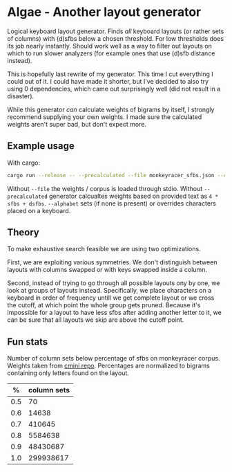 # Algae - Another layout generator

Logical keyboard layout generator. Finds *all* keyboard layouts (or rather sets
of columns) with (d)sfbs below a chosen threshold. For low thresholds does its
job nearly instantly. Should work well as a way to filter out layouts on which
to run slower analyzers (for example ones that use (d)sfb distance instead).

This is hopefully last rewrite of my generator. This time I cut everything I
could out of it. I could have made it shorter, but I've decided to also try
using 0 dependencies, which came out surprisingly well (did not result in
a disaster).

While this generator *can* calculate weights of bigrams by itself, I strongly
recommend supplying your own weights. I made sure the calculated weights aren't
super bad, but don't expect more.

## Example usage

With cargo:

```sh
cargo run --release -- --precalculated --file monkeyracer_sfbs.json --cutoff 0.006
```

Without `--file` the weights / corpus is loaded through stdio. Without
`--precalculated` generator calcualtes weights based on provided text as `4 *
sfbs + dsfbs`. `--alphabet` sets (if none is present) or overrides characters
placed on a keyboard.

## Theory

To make exhaustive search feasible we are using two optimizations.

First, we are exploiting various symmetries. We don't distinguish between
layouts with columns swapped or with keys swapped inside a column.

Second, instead of trying to go through all possible layouts ony by one, we look
at groups of layouts instead. Specifically, we place characters on a keyboard
in order of frequency untill we get complete layout or we cross the cutoff, at
which point the whole group gets pruned. Because it's impossible for a layout
to have less sfbs after adding another letter to it, we can be sure that all
layouts we skip are above the cutoff point.

## Fun stats

Number of column sets below percentage of sfbs on monkeyracer corpus. Weights
taken from [cmini repo](https://github.com/Apsu/cmini/). Percentages are
normalized to bigrams containing only letters found on the layout.

|  %  | column sets |
|-----|-------------|
| 0.5 |          70 |
| 0.6 |       14638 |
| 0.7 |      410645 |
| 0.8 |     5584638 |
| 0.9 |    48430687 |
| 1.0 |   299938617 |
